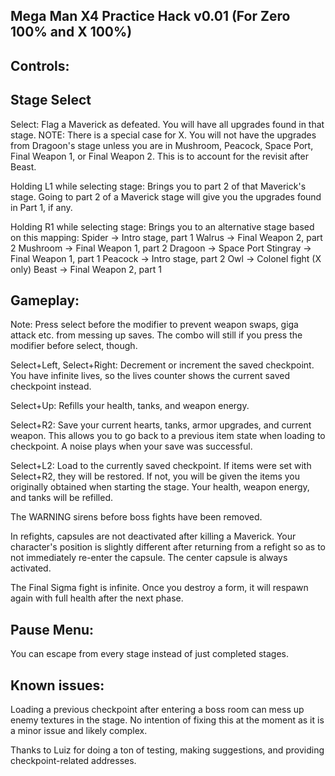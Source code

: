 Mega Man X4 Practice Hack v0.01 (For Zero 100% and X 100%)
-------------------------------

Controls:
---------
Stage Select
------------
Select: 
Flag a Maverick as defeated. You will have all upgrades found in that stage.
NOTE: There is a special case for X. You will not have the upgrades from
Dragoon's stage unless you are in Mushroom, Peacock, Space Port, Final Weapon 1,
or Final Weapon 2. This is to account for the revisit after Beast.

Holding L1 while selecting stage:
Brings you to part 2 of that Maverick's stage.
Going to part 2 of a Maverick stage will give you
the upgrades found in Part 1, if any.

Holding R1 while selecting stage:
Brings you to an alternative stage based on this mapping:
Spider   -> Intro stage, part 1
Walrus   -> Final Weapon 2, part 2
Mushroom -> Final Weapon 1, part 2
Dragoon  -> Space Port
Stingray -> Final Weapon 1, part 1
Peacock  -> Intro stage, part 2
Owl      -> Colonel fight (X only)
Beast    -> Final Weapon 2, part 1

Gameplay:
---------
Note: Press select before the modifier to prevent weapon swaps, giga attack etc. from messing up saves.
The combo will still if you press the modifier before select, though.

Select+Left, Select+Right:
Decrement or increment the saved checkpoint.
You have infinite lives, so the lives counter shows the current
saved checkpoint instead.

Select+Up:
Refills your health, tanks, and weapon energy.

Select+R2:
Save your current hearts, tanks, armor upgrades, and current weapon. This allows you to
go back to a previous item state when loading to checkpoint.
A noise plays when your save was successful.

Select+L2:
Load to the currently saved checkpoint. If items were set with Select+R2,
they will be restored. If not, you will be given the items you originally
obtained when starting the stage.
Your health, weapon energy, and tanks will be refilled.

The WARNING sirens before boss fights have been removed.

In refights, capsules are not deactivated after killing a Maverick.
Your character's position is slightly different after returning
from a refight so as to not immediately re-enter the capsule.
The center capsule is always activated.

The Final Sigma fight is infinite. Once you destroy a form, it will respawn again with full health after the next phase.

Pause Menu:
-----------
You can escape from every stage instead of just completed stages.

Known issues:
-----------
Loading a previous checkpoint after entering a boss room can mess up enemy textures in the stage.
No intention of fixing this at the moment as it is a minor issue and likely complex.

Thanks to Luiz for doing a ton of testing, making suggestions, and providing checkpoint-related addresses.
